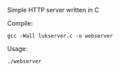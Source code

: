 Simple HTTP server written in C

Compile:

```
gcc -Wall lukserver.c -o webserver
```
Usage:

```
./webserver
```
